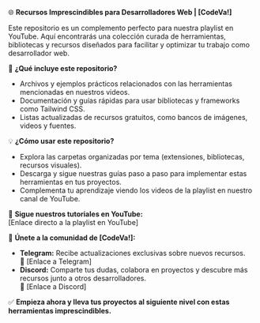 🌐 **Recursos Imprescindibles para Desarrolladores Web | [CodeVa!]**  

Este repositorio es un complemento perfecto para nuestra playlist en YouTube. Aquí encontrarás una colección curada de herramientas, bibliotecas y recursos diseñados para facilitar y optimizar tu trabajo como desarrollador web.  

🎯 **¿Qué incluye este repositorio?**  
- Archivos y ejemplos prácticos relacionados con las herramientas mencionadas en nuestros videos.  
- Documentación y guías rápidas para usar bibliotecas y frameworks como Tailwind CSS.  
- Listas actualizadas de recursos gratuitos, como bancos de imágenes, videos y fuentes.  

💡 **¿Cómo usar este repositorio?**  
- Explora las carpetas organizadas por tema (extensiones, bibliotecas, recursos visuales).  
- Descarga y sigue nuestras guías paso a paso para implementar estas herramientas en tus proyectos.  
- Complementa tu aprendizaje viendo los videos de la playlist en nuestro canal de YouTube.  

🎥 **Sigue nuestros tutoriales en YouTube:**  
[Enlace directo a la playlist en YouTube]  

📩 **Únete a la comunidad de [CodeVa!]:**  
- **Telegram:** Recibe actualizaciones exclusivas sobre nuevos recursos.  
  🔗 [Enlace a Telegram]  
- **Discord:** Comparte tus dudas, colabora en proyectos y descubre más recursos junto a otros desarrolladores.  
  🔗 [Enlace a Discord]  

✅ **Empieza ahora y lleva tus proyectos al siguiente nivel con estas herramientas imprescindibles.**  
